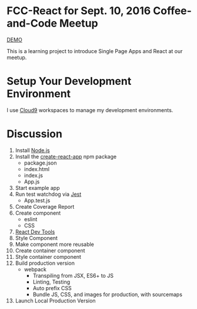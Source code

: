 # FCC-React for Sept. 10, 2016 Coffee-and-Code Meetup
[DEMO](https://peterchauyeg.github.io/fcc-react/)

This is a learning project to introduce Single Page Apps and React at our meetup.

# Setup Your Development Environment

I use [Cloud9](https://c9.io) workspaces to manage my development environments.

# Discussion

1. Install [Node.js](https://nodejs.org/en/)
2. Install the [create-react-app](https://github.com/facebookincubator/create-react-app) npm package
	- package.json
	- index.html
	- index.js
	- App.js
3. Start example app
4. Run test watchdog via [Jest](https://facebook.github.io/jest/)
	- App.test.js
5. Create Coverage Report	
6. Create component
	- eslint
	- CSS
7. [React Dev Tools](https://chrome.google.com/webstore/detail/react-developer-tools/fmkadmapgofadopljbjfkapdkoienihi?hl=en)
8. Style Component
9. Make component more reusable
10. Create container component
11. Style container component
12. Build production version
	- webpack
		- Transpiling from JSX, ES6+ to JS
		- Linting, Testing
		- Auto prefix CSS
		- Bundle JS, CSS, and images for production, with sourcemaps
13. Launch Local Production Version
